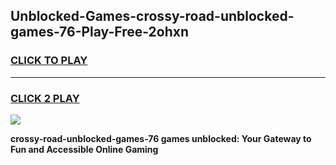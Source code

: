 
## Unblocked-Games-crossy-road-unblocked-games-76-Play-Free-2ohxn
<h3>
<a href="https://premium76.site?title=crossy-road-unblocked-games-76&ref=21A">CLICK TO PLAY</a></h3>
<hr>

<h3>
<a href="https://premium76.site?title=crossy-road-unblocked-games-76&ref=21A">CLICK 2 PLAY</a>
  
</h3>

<a href="https://premium76.site?title=crossy-road-unblocked-games-76&ref=21A"><img src="https://clearcache.store/games.png"></a>


**crossy-road-unblocked-games-76 games unblocked: Your Gateway to Fun and Accessible Online Gaming**
